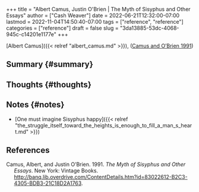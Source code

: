 +++
title = "Albert Camus, Justin O'Brien | The Myth of Sisyphus and Other Essays"
author = ["Cash Weaver"]
date = 2022-06-21T12:32:00-07:00
lastmod = 2022-11-04T14:50:40-07:00
tags = ["reference", "reference"]
categories = ["reference"]
draft = false
slug = "3da13885-53dc-4068-945c-c14201e1177e"
+++

[Albert Camus]({{< relref "albert_camus.md" >}}), (<a href="#citeproc_bib_item_1">Camus and O’Brien 1991</a>)


## Summary {#summary}


## Thoughts {#thoughts}


## Notes {#notes}

-   [One must imagine Sisyphus happy]({{< relref "the_struggle_itself_toward_the_heights_is_enough_to_fill_a_man_s_heart.md" >}})

## References

<style>.csl-entry{text-indent: -1.5em; margin-left: 1.5em;}</style><div class="csl-bib-body">
  <div class="csl-entry"><a id="citeproc_bib_item_1"></a>Camus, Albert, and Justin O’Brien. 1991. <i>The Myth of Sisyphus and Other Essays</i>. New York: Vintage Books. <a href="http://banq.lib.overdrive.com/ContentDetails.htm?id=83022612-B2C3-4305-BDB3-21C18D2A1763">http://banq.lib.overdrive.com/ContentDetails.htm?id=83022612-B2C3-4305-BDB3-21C18D2A1763</a>.</div>
</div>
